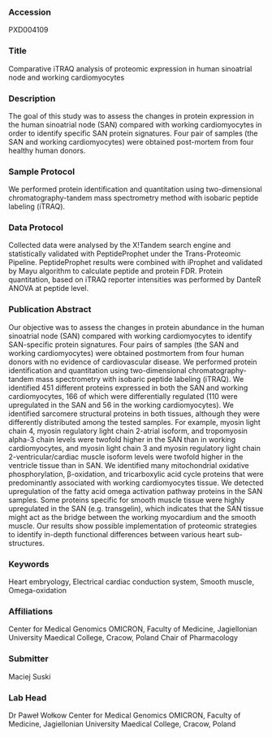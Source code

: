 ### Accession
PXD004109

### Title
Comparative iTRAQ analysis of proteomic expression in human sinoatrial node and working cardiomyocytes

### Description
The goal of this study was to assess the changes in protein expression in the human sinoatrial node (SAN) compared with working cardiomyocytes in order to identify specific SAN protein signatures. Four pair of samples (the SAN and working cardiomyocytes) were obtained post-mortem from four healthy human donors.

### Sample Protocol
We performed protein identification and quantitation using two-dimensional chromatography-tandem mass spectrometry method with isobaric peptide labeling (iTRAQ).

### Data Protocol
Collected data were analysed by the X!Tandem search engine and statistically validated with PeptideProphet under the Trans-Proteomic Pipeline. PeptideProphet results were combined with iProphet and validated by Mayu algorithm to calculate peptide and protein FDR. Protein quantitation, based on iTRAQ reporter intensities was performed by DanteR ANOVA at peptide level.

### Publication Abstract
Our objective was to assess the changes in protein abundance in the human sinoatrial node (SAN) compared with working cardiomyocytes to identify SAN-specific protein signatures. Four pairs of samples (the SAN and working cardiomyocytes) were obtained postmortem from four human donors with no evidence of cardiovascular disease. We performed protein identification and quantitation using two-dimensional chromatography-tandem mass spectrometry with isobaric peptide labeling (iTRAQ). We identified 451 different proteins expressed in both the SAN and working cardiomyocytes, 166 of which were differentially regulated (110 were upregulated in the SAN and 56 in the working cardiomyocytes). We identified sarcomere structural proteins in both tissues, although they were differently distributed among the tested samples. For example, myosin light chain 4, myosin regulatory light chain 2-atrial isoform, and tropomyosin alpha-3 chain levels were twofold higher in the SAN than in working cardiomyocytes, and myosin light chain 3 and myosin regulatory light chain 2-ventricular/cardiac muscle isoform levels were twofold higher in the ventricle tissue than in SAN. We identified many mitochondrial oxidative phosphorylation, &#x3b2;-oxidation, and tricarboxylic acid cycle proteins that were predominantly associated with working cardiomyocytes tissue. We detected upregulation of the fatty acid omega activation pathway proteins in the SAN samples. Some proteins specific for smooth muscle tissue were highly upregulated in the SAN (e.g. transgelin), which indicates that the SAN tissue might act as the bridge between the working myocardium and the smooth muscle. Our results show possible implementation of proteomic strategies to identify in-depth functional differences between various heart sub-structures.

### Keywords
Heart embryology, Electrical cardiac conduction system, Smooth muscle, Omega-oxidation

### Affiliations
Center for Medical Genomics OMICRON, Faculty of Medicine, Jagiellonian University Maedical College, Cracow, Poland
Chair of Pharmacology

### Submitter
Maciej Suski

### Lab Head
Dr Paweł Wołkow
Center for Medical Genomics OMICRON, Faculty of Medicine, Jagiellonian University Maedical College, Cracow, Poland



